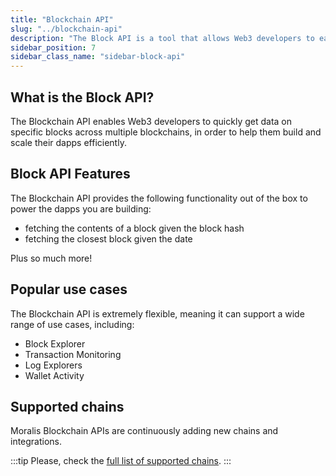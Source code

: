 ```yaml
---
title: "Blockchain API"
slug: "../blockchain-api"
description: "The Block API is a tool that allows Web3 developers to easily access data from specific blocks across various blockchains. It offers functionality like fetching block contents by block hash and finding the closest block by date."
sidebar_position: 7
sidebar_class_name: "sidebar-block-api"
---
```


## What is the Block API?

The Blockchain API enables Web3 developers to quickly get data on specific blocks across multiple blockchains, in order to help them build and scale their dapps efficiently.

## Block API Features

The Blockchain API provides the following functionality out of the box to power the dapps you are building:

- fetching the contents of a block given the block hash
- fetching the closest block given the date

Plus so much more!

## Popular use cases

The Blockchain API is extremely flexible, meaning it can support a wide range of use cases, including:

- Block Explorer
- Transaction Monitoring
- Log Explorers
- Wallet Activity

## Supported chains

Moralis Blockchain APIs are continuously adding new chains and integrations.

:::tip
Please, check the [full list of supported chains](/supported-chains).
:::
